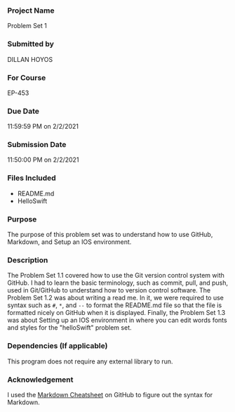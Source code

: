 
### Project Name
Problem Set 1

### Submitted by
DILLAN HOYOS 

### For Course
EP-453

### Due Date
11:59:59 PM on 2/2/2021

### Submission Date
11:50:00 PM on 2/2/2021

### Files Included
- README.md 
- HelloSwift

### Purpose
The purpose of this problem set was to understand how to use GitHub, Markdown, and Setup an IOS environment.

### Description
The Problem Set 1.1 covered how to use the Git version control system with GitHub. I had to learn the basic terminology, such as commit, pull, and push, used in Git/GitHub to understand how to version control software. The Problem Set 1.2 was about writing a read me. In it, we were required to use syntax such as `#`, `*`, and `--` to format the README.md file so that the file is formatted nicely on GitHub when it is displayed. Finally, the Problem Set 1.3 was about Setting up an IOS environment in where you can edit words fonts and styles for the "helloSwift" problem set.

### Dependencies (If applicable)
This program does not require any external library to run.
	
### Acknowledgement
I used the [Markdown Cheatsheet](https://github.com/adam-p/markdown-here/wiki/Markdown-Cheatsheet) on GitHub to figure out the syntax for Markdown.